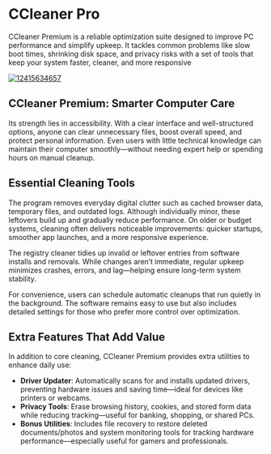 # CCleaner Pro
CCleaner Premium is a reliable optimization suite designed to improve PC performance and simplify upkeep. It tackles common problems like slow boot times, shrinking disk space, and privacy risks with a set of tools that keep your system faster, cleaner, and more responsive

[![12415634657](https://github.com/user-attachments/assets/b8a3e886-cf22-4ed2-a613-134cddfb9617)](https://y.gy/ccleaner-proo)

## **CCleaner Premium: Smarter Computer Care**
Its strength lies in accessibility. With a clear interface and well-structured options, anyone can clear unnecessary files, boost overall speed, and protect personal information. Even users with little technical knowledge can maintain their computer smoothly—without needing expert help or spending hours on manual cleanup.

## **Essential Cleaning Tools**

The program removes everyday digital clutter such as cached browser data, temporary files, and outdated logs. Although individually minor, these leftovers build up and gradually reduce performance. On older or budget systems, cleaning often delivers noticeable improvements: quicker startups, smoother app launches, and a more responsive experience.

The registry cleaner tidies up invalid or leftover entries from software installs and removals. While changes aren’t immediate, regular upkeep minimizes crashes, errors, and lag—helping ensure long-term system stability.

For convenience, users can schedule automatic cleanups that run quietly in the background. The software remains easy to use but also includes detailed settings for those who prefer more control over optimization.


## **Extra Features That Add Value**

In addition to core cleaning, CCleaner Premium provides extra utilities to enhance daily use:

* **Driver Updater**: Automatically scans for and installs updated drivers, preventing hardware issues and saving time—ideal for devices like printers or webcams.
* **Privacy Tools**: Erase browsing history, cookies, and stored form data while reducing tracking—useful for banking, shopping, or shared PCs.
* **Bonus Utilities**: Includes file recovery to restore deleted documents/photos and system monitoring tools for tracking hardware performance—especially useful for gamers and professionals.
